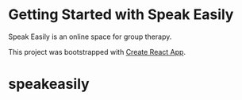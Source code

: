 # Getting Started with Speak Easily

Speak Easily is an online space for group therapy.

This project was bootstrapped with [Create React App](https://github.com/facebook/create-react-app).

# speakeasily

